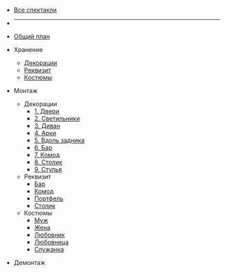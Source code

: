 * [Все спектакли](/)
* _____

* [Общий план](perfomances/bestoloch/)

* Хранение
  * [Декорации](perfomances/bestoloch/hranenie/dekoracii.md)
  * [Реквизит](perfomances/bestoloch/hranenie/rekvizit.md)
  * [Костюмы](perfomances/bestoloch/hraneniе/kostumi.md)
  
* Монтаж
  * Декорации
    * [1. Двери](perfomances/bestoloch/montaj/dekoracii/dveri.md)
	* [2. Светильники](perfomances/bestoloch/montaj/dekoracii/svetilniki.md)
	* [3. Диван](perfomances/bestoloch/montaj/dekoracii/divan.md)
	* [4. Арки](perfomances/bestoloch/montaj/dekoracii/arki.md)
	* [5. Вдоль задника](perfomances/bestoloch/montaj/dekoracii/zadnik.md)
	* [6. Бар](perfomances/bestoloch/montaj/dekoracii/bar.md)
	* [7. Комод](perfomances/bestoloch/montaj/dekoracii/bar.md)
	* [8. Столик](perfomances/bestoloch/montaj/dekoracii/stolik.md)
	* [9. Стулья](perfomances/bestoloch/montaj/dekoracii/stuliya.md)
  * Реквизит
    * [Бар](perfomances/bestoloch/montaj/rekvizit/bar.md)
	* [Комод](perfomances/bestoloch/montaj/rekvizit/komod.md)
	* [Портфель](perfomances/bestoloch/montaj/rekvizit/portfel.md)
	* [Столик](perfomances/bestoloch/montaj/rekvizit/stolik.md)
  * Костюмы
    * [Муж](perfomances/bestoloch/montaj/kostumi/muj.md)
	* [Жена](perfomances/bestoloch/montaj/kostumi/muj.md)
	* [Любовник](perfomances/bestoloch/montaj/kostumi/lubovnik.md)
	* [Любовница](perfomances/bestoloch/montaj/kostumi/lubovnica.md)
	* [Служанка](perfomances/bestoloch/montaj/kostumi/slujanka.md)

* Демонтаж